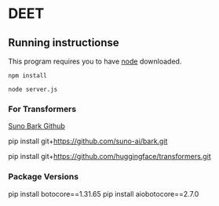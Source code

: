 # DEET

## Running instructionse

This program requires you to have [node](https://nodejs.org/en/download/package-manager) downloaded.

```npm install```

```node server.js```

### For Transformers
[Suno Bark Github](https://github.com/suno-ai/bark?tab=readme-ov-file#-installation)

pip install git+https://github.com/suno-ai/bark.git

pip install git+https://github.com/huggingface/transformers.git

### Package Versions
pip install botocore==1.31.65
pip install aiobotocore==2.7.0